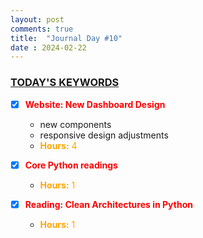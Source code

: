 ```yaml
---
layout: post
comments: true
title:  "Journal Day #10"
date : 2024-02-22
---
```



<h3 style = "text-decoration : underline;"> TODAY'S KEYWORDS </h3>

* [X] <span style="color: red;">**Website: New Dashboard Design**</span>
  - new components
  - responsive design adjustments
  - <span style="color: orange;">**Hours:** 4</span>

* [X] <span style="color: red;">**Core Python readings**</span>

  - <span style="color: orange;">**Hours:** 1</span>


* [X] <span style="color: red;">**Reading: Clean Architectures in Python**</span>

  - <span style="color: orange;">**Hours:** 1</span>


